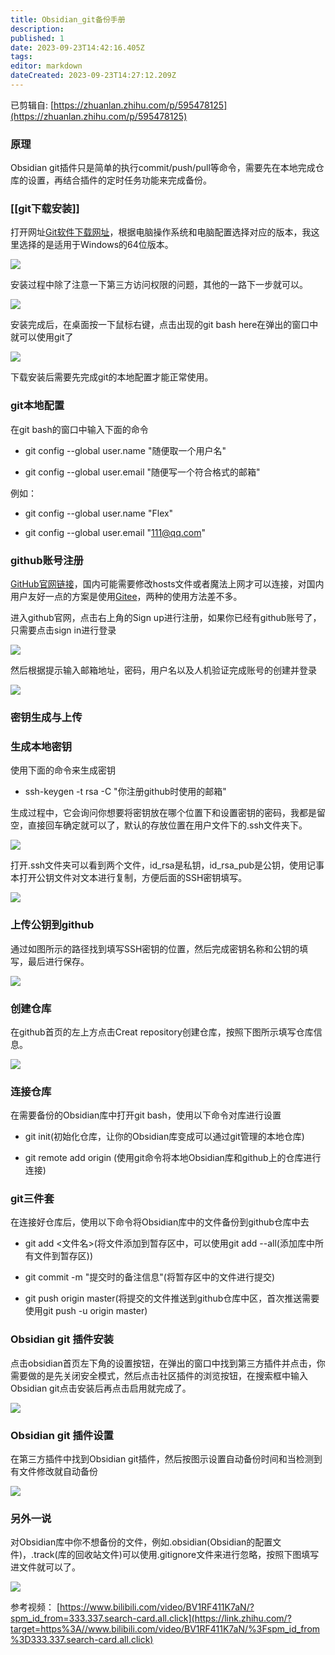 ```yaml
---
title: Obsidian_git备份手册
description: 
published: 1
date: 2023-09-23T14:42:16.405Z
tags: 
editor: markdown
dateCreated: 2023-09-23T14:27:12.209Z
---
```


已剪辑自: [https://zhuanlan.zhihu.com/p/595478125](https://zhuanlan.zhihu.com/p/595478125)

### 原理

Obsidian git插件只是简单的执行commit/push/pull等命令，需要先在本地完成仓库的设置，再结合插件的定时任务功能来完成备份。

### [[git下载安装]]

打开网址[Git软件下载网址](https://link.zhihu.com/?target=https%3A//git-scm.com/downloads)，根据电脑操作系统和电脑配置选择对应的版本，我这里选择的是适用于Windows的64位版本。

  

![](https://pic4.zhimg.com/v2-8064e148c390b3d2c0a716ad0b2ca13b_r.jpg)

  

安装过程中除了注意一下第三方访问权限的问题，其他的一路下一步就可以。

  

![](https://pic3.zhimg.com/v2-a3edf0b826f62a8283376a6b3d457f0e_r.jpg)

  

安装完成后，在桌面按一下鼠标右键，点击出现的git bash here在弹出的窗口中就可以使用git了

  

![](https://pic3.zhimg.com/v2-e29d8dd089eb6a03b1b02dbdf483c5be_r.jpg)

  

下载安装后需要先完成git的本地配置才能正常使用。

### git本地配置

在git bash的窗口中输入下面的命令

- git config --global user.name "随便取一个用户名"  
    
- git config --global user.email "随便写一个符合格式的邮箱"  
    

例如：

- git config --global user.name "Flex"  
    
- git config --global user.email "111@qq.com"  
    

### github账号注册

[GitHub官网链接](https://link.zhihu.com/?target=https%3A//github.com/)，国内可能需要修改hosts文件或者魔法上网才可以连接，对国内用户友好一点的方案是使用[Gitee](https://link.zhihu.com/?target=https%3A//gitee.com/)，两种的使用方法差不多。

进入github官网，点击右上角的Sign up进行注册，如果你已经有github账号了，只需要点击sign in进行登录

  

![](https://pic1.zhimg.com/v2-41f7cea53888023abb0a0aa9b912fc78_r.jpg)

  

然后根据提示输入邮箱地址，密码，用户名以及人机验证完成账号的创建并登录

  

![](https://pic2.zhimg.com/v2-40cdfc8016dd9dbcceb0838738c406d1_r.jpg)

  

### 密钥生成与上传

### 生成本地密钥

使用下面的命令来生成密钥

- ssh-keygen -t rsa -C "你注册github时使用的邮箱"

生成过程中，它会询问你想要将密钥放在哪个位置下和设置密钥的密码，我都是留空，直接回车确定就可以了，默认的存放位置在用户文件下的.ssh文件夹下。

  

![](https://pic2.zhimg.com/v2-5c8e4770a9c8c8874ea0615dd10a3b7d_r.jpg)

  

打开.ssh文件夹可以看到两个文件，id_rsa是私钥，id_rsa_pub是公钥，使用记事本打开公钥文件对文本进行复制，方便后面的SSH密钥填写。

  

![](https://pic1.zhimg.com/v2-fc10cdd315cf93118a74ed96b6ece7d4_r.jpg)

  

### 上传公钥到github

通过如图所示的路径找到填写SSH密钥的位置，然后完成密钥名称和公钥的填写，最后进行保存。

  

![](https://pic2.zhimg.com/v2-b02e2bfea1ee396f3336ab29347d0781_r.jpg)

  

### 创建仓库

在github首页的左上方点击Creat repository创建仓库，按照下图所示填写仓库信息。

  

![](https://pic3.zhimg.com/v2-5aeabad386455e95ecdbf4e53fdb6c16_r.jpg)

  

### 连接仓库

在需要备份的Obsidian库中打开git bash，使用以下命令对库进行设置

- git init(初始化仓库，让你的Obsidian库变成可以通过git管理的本地仓库)  
    
- git remote add origin (使用git命令将本地Obsidian库和github上的仓库进行连接)  
    

### git三件套

在连接好仓库后，使用以下命令将Obsidian库中的文件备份到github仓库中去

- git add <文件名>(将文件添加到暂存区中，可以使用git add --all(添加库中所有文件到暂存区))  
    
- git commit -m "提交时的备注信息"(将暂存区中的文件进行提交)  
    
- git push origin master(将提交的文件推送到github仓库中区，首次推送需要使用git push -u origin master)  
    

### Obsidian git 插件安装

点击obsidian首页左下角的设置按钮，在弹出的窗口中找到第三方插件并点击，你需要做的是先关闭安全模式，然后点击社区插件的浏览按钮，在搜索框中输入Obsidian git点击安装后再点击启用就完成了。

  

![](https://pic4.zhimg.com/v2-ca6368edf02c726786dfb7c8e08254bb_r.jpg)

  

### Obsidian git 插件设置

在第三方插件中找到Obsidian git插件，然后按图示设置自动备份时间和当检测到有文件修改就自动备份

  

![](https://pic4.zhimg.com/v2-99e737a40036c49915055a4d237369c7_r.jpg)

  

### 另外一说

对Obsidian库中你不想备份的文件，例如.obsidian(Obsidian的配置文件)，.track(库的回收站文件)可以使用.gitignore文件来进行忽略，按照下图填写进文件就可以了。

  

![](https://pic4.zhimg.com/v2-700a531d01a3714e68d7f5997176fab7_r.jpg)

  

参考视频： [https://www.bilibili.com/video/BV1RF411K7aN/?spm_id_from=333.337.search-card.all.click](https://link.zhihu.com/?target=https%3A//www.bilibili.com/video/BV1RF411K7aN/%3Fspm_id_from%3D333.337.search-card.all.click)